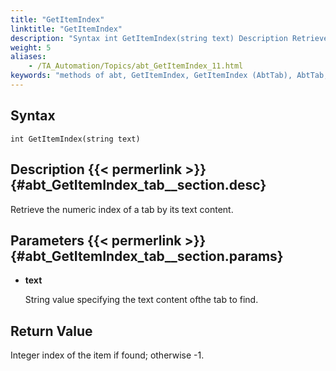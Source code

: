 ```yaml
--- 
title: "GetItemIndex"
linktitle: "GetItemIndex"
description: "Syntax int GetItemIndex(string text) Description Retrieve the numeric index of a tab by its text content. Parameters text String value specifying the text content of the tab to find. Return Value ..."
weight: 5
aliases: 
    - /TA_Automation/Topics/abt_GetItemIndex_11.html
keywords: "methods of abt, GetItemIndex, GetItemIndex (AbtTab), AbtTab, getitemindex, abttab getitemindex, index of tab by content, retrieve index of tab item, index of tab item"
---
```


## Syntax

`int GetItemIndex(string text)`

## Description {{< permerlink >}} {#abt_GetItemIndex_tab__section.desc} 

Retrieve the numeric index of a tab by its text content.

## Parameters {{< permerlink >}} {#abt_GetItemIndex_tab__section.params} 

-   **text**

    String value specifying the text content ofthe tab to find.


## Return Value

Integer index of the item if found; otherwise -1.




